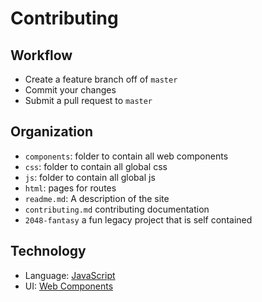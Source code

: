 # Contributing

## Workflow

- Create a feature branch off of `master`
- Commit your changes
- Submit a pull request to `master`

## Organization

- `components`: folder to contain all web components
- `css`: folder to contain all global css
- `js`: folder to contain all global js
- `html`: pages for routes
- `readme.md`: A description of the site
- `contributing.md` contributing documentation
- `2048-fantasy` a fun legacy project that is self contained

## Technology

- Language: [JavaScript](https://developer.mozilla.org/en-US/docs/Web/JavaScript)
- UI: [Web Components](https://developer.mozilla.org/en-US/docs/Web/Web_Components)
